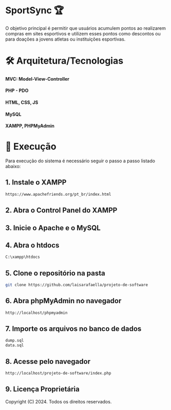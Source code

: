 # SportSync 🏆
O objetivo principal é permitir que usuários acumulem pontos ao realizarem compras em sites esportivos e utilizem esses pontos como descontos ou para doações a jovens atletas ou instituições esportivas.

# 🛠️ Arquitetura/Tecnologias
#### MVC: Model-View-Controller
#### PHP - PDO
#### HTML, CSS, JS
#### MySQL
#### XAMPP, PHPMyAdmin

<!-- - [Acesse as funcionalidades e os diagramas ](https://trello.com/invite/b/662bdf523aedaf1475636c05/ATTIe2e28d79bcff92862c9d6d07f15fb28e62A986E9/projeto-de-software) -->

# 🚧 Execução
Para execução do sistema é necessário seguir o passo a passo listado abaixo:

## 1. Instale o XAMPP

```bash
https://www.apachefriends.org/pt_br/index.html
```

## 2. Abra o Control Panel do XAMPP

## 3. Inicie o Apache e o MySQL

## 4. Abra o htdocs

```bash
C:\xampp\htdocs
```

## 5. Clone o repositório na pasta

```bash
git clone https://github.com/laisarafaella/projeto-de-software
```

## 6. Abra phpMyAdmin no navegador

```bash
http://localhost/phpmyadmin
```

## 7. Importe os arquivos no banco de dados

```bash
dump.sql
data.sql
```

## 8. Acesse pelo navegador

```bash
http://localhost/projeto-de-software/index.php
```

## 9. Licença Proprietária
Copyright (C) 2024. Todos os direitos reservados.
